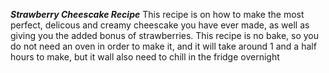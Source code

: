 __*Strawberry Cheescake Recipe*__
This recipe is on how to make the most perfect, delicous and creamy cheescake you have ever made, as well as giving you the added bonus of strawberries. This recipe is no bake, so you do not need an oven in order to make it, and it will take around 1 and a half hours to make, but it wall also need to chill in the fridge overnight